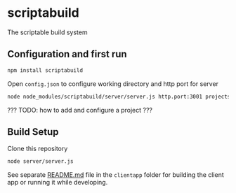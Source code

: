# scriptabuild

The scriptable build system

## Configuration and first run

``` bash
npm install scriptabuild
```

Open `config.json` to configure working directory and http port for server


``` bash
node node_modules/scriptabuild/server/server.js http.port:3001 projectsConfigurationFile:/Users/arjan/Documents/dev/scriptabuild/projects.json workingDirectory:/Users/arjan/Documents/dev/test/t1/ws1
```

??? TODO: how to add and configure a project ???


## Build Setup

Clone this repository
 
``` bash
node server/server.js
```


See separate [README.md](clientapp/README.md) file in the `clientapp` folder for building the client app or running it while developing.

